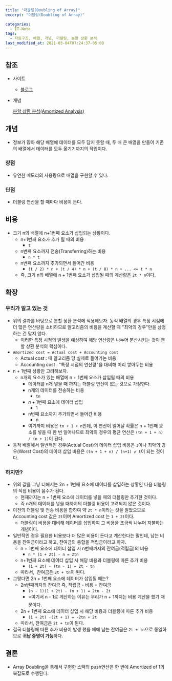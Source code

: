 ```yaml
---
title: "더블링(Doubling of Array)"
excerpt: "더블링(Doubling of Array)"

categories:
  - IT-Note
tags:
  - 자료구조, 배열, 개념, 더블링, 분할 상환 분석
last_modified_at: 2021-03-04T07:24:37-05:00
---
```


## 참조

- 사이트
    - [블로그](https://blog.naver.com/manonflame/220900695246)
- 개념

    [분할 상환 분석(Amortized Analysis)](https://inseong-so.github.io/it-note/toc_1_array_2_1/)

## 개념

- 정보가 많아 해당 배열에 데이터를 모두 담지 못할 때, 두 배 큰 배열을 만들어 기존의 배열에서 데이터를 모두 옮기기까지의 작업이다.

### 장점

- 유연한 메모리의 사용량으로 배열을 구현할 수 있다.

### 단점

- 더블링 연산을 할 때마다 비용이 든다.

## 비용

- 크기 n의 배열에 n+1번째 요소가 삽입되는 상황이다.
    - n+1번째 요소가 추가 될 때의 비용
        - `t`
    - n번째 요소까지 전송(Transferring)하는 비용
        - `n * t`
    - n번째 요소까지 추가되면서 들어간 비용
        - `(t / 2) * n + (t / 4) * n + (t / 8) * n + ... <= t * n`
    - 즉, 크기 n의 배열에 n + 1번째 요소가 삽입될 때의 계산량은 `2t * n`이다.

## 확장

### 우리가 알고 있는 것

- 위의 결과를 바탕으로 분할 상환 분석에 적용해보자. 동적 배열의 경우 특정 시점에 더 많은 연산량을 소비하므로 알고리즘의 비용을 계산할 때 "최악의 경우"만을 상정하는 건 맞지 않다.
    - 이러한 특정 시점의 발생을 예상하여 해당 연산량은 나누어 분산시키는 것이 분할 상환 분석의 핵심이다.
- `Amortized cost = Actual cost + Accounting cost`
    - Actual cost : 매 알고리즘 당 실제로 들어가는 비용
    - Accounting cost : "특정 시점의 연산량"을 대비해 미리 쌓아두는 비용
- n + 1번째 상황만 고려해보자.
    - n개의 요소가 있는 배열에 n + 1번째 요소가 삽입될 때의 비용
        - 데이터를 n개 넣을 때 까지는 더블링 연산이 없는 것으로 가정한다.
        - n개의 데이터를 전송하는 비용
            - `tn`
        - $n+1$번째 요소에 데이터 삽입
            - 1
        - n번째 요소까지 추가되면서 들어간 비용
            - n
        - 여기까지 비용은 `tn + 1 + n`인데, 이 연산이 일어날 확률은 n + 1번째 요소를 넣을 때 한 번 일어나므로 최악의 경우의 평균 연산은 `(tn + 1 + n) / (n + 1)`이 된다.
- 동적 배열에서 일반적인 경우(Actual Cost)의 데이터 삽입 비용은 `1`이나 최악의 경우(Worst Cost)의 데이터 삽입 비용은 `(tn + 1 + n) / (n+1) ≓ t`이 되는 것이다.

### 하지만?

- 위의 값을 그냥 더해서는 2n + 1번째 요소에 데이터를 삽입하는 상황인 다음 더블링의 직접 비용이 음수가 된다.
    - 현재까지는 n + 1번째 요소에 데이터를 넣을 때의 더블링만 추가한 것이다.
    - 즉 n개의 데이터를 넣을 때까지의 더블링 비용이 고려되지 않은 것이다.
- 이전의 더블링 및 전송 비용을 합하여 약 `2t * n`이라는 것을 알았으므로 Accounting cost 값은 `2t`이며 Amortized cost 는 `1 + 2t`이다.
    - 더블링이 비용을 대비해 데이터를 삽입하여 그 비용을 조금씩 나누어 지불하는 개념이다.
- 일반적인 경우 필요한 비용보다 더 많은 비용이 든다고 계산한다는 말인데, 남는 비용을 잔여금이라고 하고, 잔여금의 총합을 적립금이라고 하자.
    - n + 1번째 요소에 데이터 삽입 시 n번째까지의 잔여금(적립금)의 비용
        - `n * (1 + 2t) - n = 2tn`
    - n+1번째 요소에 데이터 삽입 시 해당 비용과 더블링에 따른 추가 비용
        - `(1 + 2t) - (tn - 1) = 2t - tn`
    - 따라서,  잔여금은 `2t + tn`이 된다.
- 그렇다면 2n + 1번째 요소에 데이터가 삽입될 때는?
    - 2n번째까지의 잔여금 즉, 적립금 - 비용 = 잔여금
        - `(n - 1)(1 + 2t) - (n + 1) = 2tn - 2t`
        - ⭐️여기서 n - 1로 계산하는 이유는 우리가 n + 1까지는 비용 계산을 했기 때문이다.
    - 2n + 1번째 요소에 데이터 삽입 시 해당 비용과 더블링에 따른 추가 비용
        - `(1 + 2t) -(2t + 1) = -2tn + 2t`
    - 따라서, 잔여금은 `2t + tn`이 된다.
- 결국 더블링에 따른 추가 비용이 발생 했을 때에 남는 잔여금은 `2t + tn`으로 동일하므로 **귀납 증명이 가능**하다.

## 결론

- Array Doubling을 통해서 구현한 스택의 push연산은 한 번에 Amortized of 1의 복잡도로 수행된다.